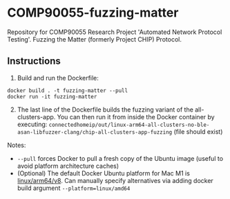 # COMP90055-fuzzing-matter
Repository for COMP90055 Research Project 'Automated Network Protocol Testing'. Fuzzing the Matter (formerly Project CHIP) Protocol.

## Instructions

1. Build and run the Dockerfile:
```
docker build . -t fuzzing-matter --pull
docker run -it fuzzing-matter
```

2. The last line of the Dockerfile builds the fuzzing variant of the all-clusters-app. You can then run it from inside the Docker container by executing: `connectedhomeip/out/linux-arm64-all-clusters-no-ble-asan-libfuzzer-clang/chip-all-clusters-app-fuzzing` (file should exist)

Notes:
- `--pull` forces Docker to pull a fresh copy of the Ubuntu image (useful to avoid platform architecture caches)
- (Optional) The default Docker Ubuntu platform for Mac M1 is [linux/arm64/v8](https://hub.docker.com/layers/library/ubuntu/22.04/images/sha256-13e180ab78513dbe30a4f5a9e35acc6f61d92cbccac887a4f11ea23516261cc0?context=explore). Can manually specify alternatives via adding docker build argument `--platform=linux/amd64`
